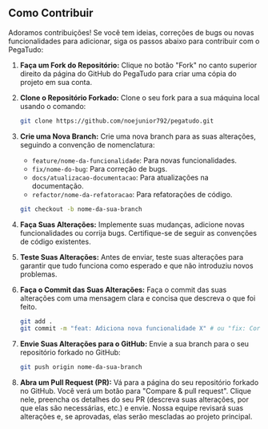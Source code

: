 ## Como Contribuir

Adoramos contribuições! Se você tem ideias, correções de bugs ou novas funcionalidades para adicionar, siga os passos abaixo para contribuir com o PegaTudo:

1.  **Faça um Fork do Repositório:**
    Clique no botão "Fork" no canto superior direito da página do GitHub do PegaTudo para criar uma cópia do projeto em sua conta.

2.  **Clone o Repositório Forkado:**
    Clone o seu fork para a sua máquina local usando o comando:
    ```bash
    git clone https://github.com/noejunior792/pegatudo.git
    ```

3.  **Crie uma Nova Branch:**
    Crie uma nova branch para as suas alterações, seguindo a convenção de nomenclatura:
    *   `feature/nome-da-funcionalidade`: Para novas funcionalidades.
    *   `fix/nome-do-bug`: Para correção de bugs.
    *   `docs/atualizacao-documentacao`: Para atualizações na documentação.
    *   `refactor/nome-da-refatoracao`: Para refatorações de código.
    ```bash
    git checkout -b nome-da-sua-branch
    ```

4.  **Faça Suas Alterações:**
    Implemente suas mudanças, adicione novas funcionalidades ou corrija bugs. Certifique-se de seguir as convenções de código existentes.

5.  **Teste Suas Alterações:**
    Antes de enviar, teste suas alterações para garantir que tudo funciona como esperado e que não introduziu novos problemas.

6.  **Faça o Commit das Suas Alterações:**
    Faça o commit das suas alterações com uma mensagem clara e concisa que descreva o que foi feito.
    ```bash
    git add .
    git commit -m "feat: Adiciona nova funcionalidade X" # ou "fix: Corrige bug Y"
    ```

7.  **Envie Suas Alterações para o GitHub:**
    Envie a sua branch para o seu repositório forkado no GitHub:
    ```bash
    git push origin nome-da-sua-branch
    ```

8.  **Abra um Pull Request (PR):**
    Vá para a página do seu repositório forkado no GitHub. Você verá um botão para "Compare & pull request". Clique nele, preencha os detalhes do seu PR (descreva suas alterações, por que elas são necessárias, etc.) e envie. Nossa equipe revisará suas alterações e, se aprovadas, elas serão mescladas ao projeto principal.
